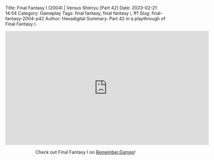 Title: Final Fantasy I (2004) | Versus Shinryu [Part 42]
Date: 2023-02-21 14:54
Category: Gameplay
Tags: final fantasy,  final fantasy i,  ff1
Slug: final-fantasy-2004-p42
Author: Hexadigital
Summary: Part 42 in a playthrough of Final Fantasy I.

<center><iframe src="https://www.youtube.com/embed/MPd60p05Z78?feature=oembed" allow="accelerometer; autoplay; encrypted-media; gyroscope; picture-in-picture" width="640" height="360" frameborder="0"></iframe>

Check out Final Fantasy I on [Remember.Games](https://remember.games/game/6866/final-fantasy-i-ii-dawn-of-souls/)!</center>